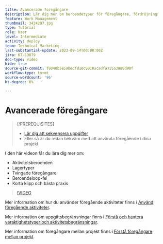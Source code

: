 ```yaml
---
title: Avancerade föregångare
description: Lär dig mer om beroendetyper för föregångare, fördröjningstyper, framtvingade föregångare, fel med beroendeloopar samt några kortkommandon och bästa praxis.
feature: Work Management
thumbnail: 3424287.jpg
type: Tutorial
role: User
level: Intermediate
activity: deploy
team: Technical Marketing
last-substantial-update: 2023-09-14T00:00:00Z
jira: KT-13879
doc-type: video
hide: true
source-git-commit: f9040b5e59bedfd18c9010acadfa755a3886d90f
workflow-type: tm+mt
source-wordcount: '96'
ht-degree: 0%

---
```


# Avancerade föregångare


>[!PREREQUISITES]
>
>* [Lär dig att sekvensera uppgifter](https://experienceleague.adobe.com/docs/workfront-learn/tutorials-workfront/manage-work/tasks/learn-to-sequence-tasks.html?lang=en)
>* Eller så är du redan bekväm med att använda föregående i dina projekt


I den här videon får du lära dig mer om:

* Aktivitetsberoenden
* Lagertyper
* Tvingade föregångare
* Beroendeloop-fel
* Korta klipp och bästa praxis

>[!VIDEO](https://video.tv.adobe.com/v/3424287/?quality=12&learn=on)

Mer information om hur du använder föregående aktiviteter finns i [Använd föregående aktiviteter](https://experienceleague.adobe.com/docs/workfront/using/manage-work/tasks/use-task-predecessors/use-task-predecessors.html).

Mer information om uppgiftsbegränsningar finns i [Förstå och hantera varaktighetstyper och aktivitetsbegränsningar](https://experienceleague.adobe.com/docs/workfront-learn/tutorials-workfront/manage-work/intermediate-projects/understand-and-manage-duration-types-and-task-constraints.html).

Mer information om föregångare mellan projekt finns i [Förstå föregångare mellan projekt](https://experienceleague.adobe.com/docs/workfront-learn/tutorials-workfront/manage-work/intermediate-projects/understand-cross-project-predecessors.html).
